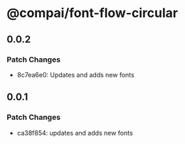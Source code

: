 # @compai/font-flow-circular

## 0.0.2

### Patch Changes

- 8c7ea6e0: Updates and adds new fonts

## 0.0.1

### Patch Changes

- ca38f854: updates and adds new fonts
